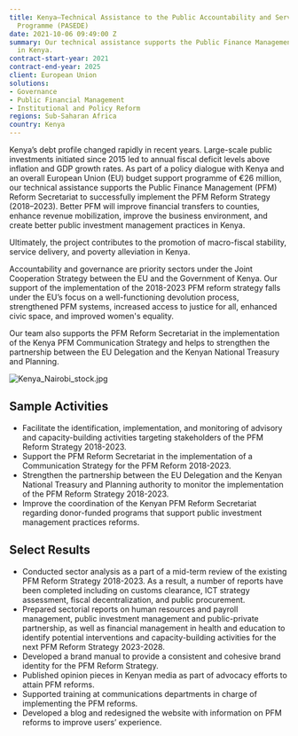 ```yaml
---
title: Kenya—Technical Assistance to the Public Accountability and Service Delivery
  Programme (PASEDE)
date: 2021-10-06 09:49:00 Z
summary: Our technical assistance supports the Public Finance Management Reform Secretariat
  in Kenya.
contract-start-year: 2021
contract-end-year: 2025
client: European Union
solutions:
- Governance
- Public Financial Management
- Institutional and Policy Reform
regions: Sub-Saharan Africa
country: Kenya
---
```


Kenya’s debt profile changed rapidly in recent years. Large-scale public investments initiated since 2015 led to annual fiscal deficit levels above inflation and GDP growth rates. As part of a policy dialogue with Kenya and an overall European Union (EU) budget support programme of €26 million, our technical assistance supports the Public Finance Management (PFM) Reform Secretariat to successfully implement the PFM Reform Strategy (2018–2023). Better PFM will improve financial transfers to counties, enhance revenue mobilization, improve the business environment, and create better public investment management practices in Kenya.

Ultimately, the project contributes to the promotion of macro-fiscal stability, service delivery, and poverty alleviation in Kenya.

Accountability and governance are priority sectors under the Joint Cooperation Strategy between the EU and the Government of Kenya. Our support of the implementation of the 2018-2023 PFM reform strategy falls under the EU’s focus on a well-functioning devolution process, strengthened PFM systems, increased access to justice for all, enhanced civic space, and improved women's equality.

Our team also supports the PFM Reform Secretariat in the implementation of the Kenya PFM Communication Strategy and helps to strengthen the partnership between the EU Delegation and the Kenyan National Treasury and Planning.

![Kenya_Nairobi_stock.jpg](/uploads/Kenya_Nairobi_stock.jpg)

## Sample Activities

* Facilitate the identification, implementation, and monitoring of advisory and capacity-building activities targeting stakeholders of the PFM Reform Strategy 2018-2023.
* Support the PFM Reform Secretariat in the implementation of a Communication Strategy for the PFM Reform 2018-2023.
* Strengthen the partnership between the EU Delegation and the Kenyan National Treasury and Planning authority to monitor the implementation of the PFM Reform Strategy 2018-2023.
* Improve the coordination of the Kenyan PFM Reform Secretariat regarding donor-funded programs that support public investment management practices reforms.

## Select Results

* Conducted sector analysis as a part of a mid-term review of the existing PFM Reform Strategy 2018-2023. As a result, a number of reports have been completed including on customs clearance, ICT strategy assessment, fiscal decentralization, and public procurement.
* Prepared sectorial reports on human resources and payroll management, public investment management and public-private partnership, as well as financial management in health and education to identify potential interventions and capacity-building activities for the next PFM Reform Strategy 2023-2028.
* Developed a brand manual to provide a consistent and cohesive brand identity for the PFM Reform Strategy.
* Published opinion pieces in Kenyan media as part of advocacy efforts to attain PFM reforms.
* Supported training at communications departments in charge of implementing the PFM reforms.
* Developed a blog and redesigned the website with information on PFM reforms to improve users’ experience.
